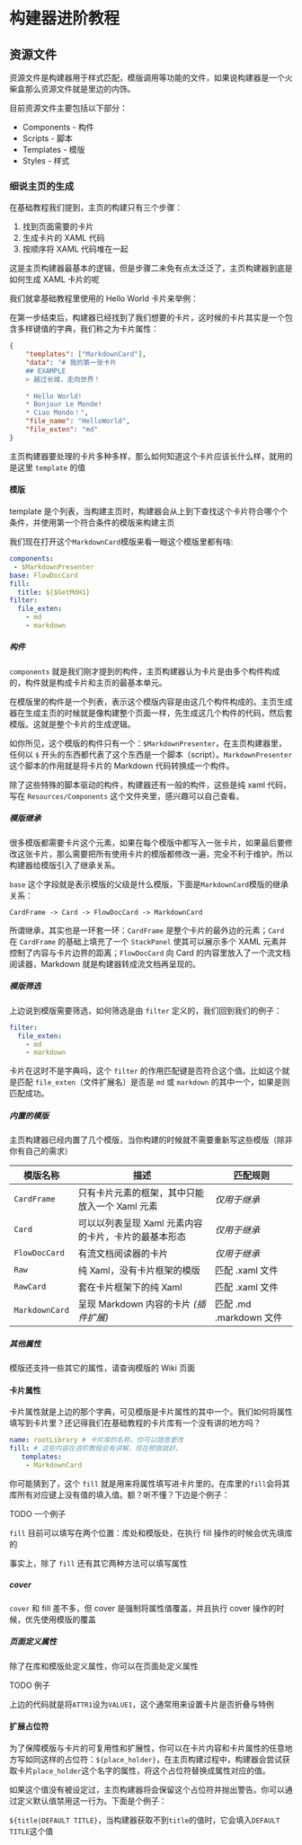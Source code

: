 # 构建器进阶教程
## 资源文件
资源文件是构建器用于样式匹配，模版调用等功能的文件，如果说构建器是一个火柴盒那么资源文件就是里边的内饰。

目前资源文件主要包括以下部分：

* Components - 构件
* Scripts - 脚本
* Templates - 模版
* Styles - 样式

### 细说主页的生成

在基础教程我们提到，主页的构建只有三个步骤：

1. 找到页面需要的卡片
2. 生成卡片的 XAML 代码
3. 按顺序将 XAML 代码堆在一起

这是主页构建器最基本的逻辑，但是步骤二未免有点太泛泛了，主页构建器到底是如何生成 XAML 卡片的呢

我们就拿基础教程里使用的 Hello World 卡片来举例：

在第一步结束后，构建器已经找到了我们想要的卡片，这时候的卡片其实是一个包含多样键值的字典，我们称之为卡片属性：

```JSON
{
    "templates": ["MarkdownCard"],
    "data": "# 我的第一张卡片
    ## EXAMPLE
    > 越过长城，走向世界！
    
    * Hello World!
    * Bonjour Le Monde!
    * Ciao Mondo！", 
    "file_name": "HelloWorld",
    "file_exten": "md"
}
```

主页构建器要处理的卡片多种多样，那么如何知道这个卡片应该长什么样，就用的是这里 `template` 的值

#### 模版
template 是个列表，当构建主页时，构建器会从上到下查找这个卡片符合哪个个条件，并使用第一个符合条件的模版来构建主页

我们现在打开这个`MarkdownCard`模版来看一眼这个模版里都有啥:

```YAML
components:
 - $MarkdownPresenter
base: FlowDocCard
fill:
  title: ${$GetMdH1}
filter:
  file_exten:
    - md
    - markdown
```

##### 构件
`components` 就是我们刚才提到的构件，主页构建器认为卡片是由多个构件构成的，构件就是构成卡片和主页的最基本单元。

在模版里的构件是一个列表，表示这个模版内容是由这几个构件构成的。主页生成器在生成主页的时候就是像构建整个页面一样，先生成这几个构件的代码，然后套模版。这就是整个卡片的生成逻辑。

如你所见，这个模版的构件只有一个：`$MarkdownPresenter`，在主页构建器里，任何以 `$` 开头的东西都代表了这个东西是一个脚本（script）。`MarkdownPresenter` 这个脚本的作用就是将卡片的 Markdown 代码转换成一个构件。

除了这些特殊的脚本驱动的构件，构建器还有一般的构件，这些是纯 xaml 代码，写在 `Resources/Components` 这个文件夹里，感兴趣可以自己查看。

##### 模版继承
很多模版都需要卡片这个元素，如果在每个模版中都写入一张卡片，如果最后要修改这张卡片，那么需要把所有使用卡片的模版都修改一遍，完全不利于维护。所以构建器给模版引入了继承关系。

`base` 这个字段就是表示模版的父级是什么模版，下面是`MarkdownCard`模版的继承关系：

`CardFrame -> Card -> FlowDocCard -> MarkdownCard`

所谓继承，其实也是一环套一环：`CardFrame` 是整个卡片的最外边的元素；`Card` 在 `CardFrame` 的基础上填充了一个 `StackPanel` 使其可以展示多个 XAML 元素并控制了内容与卡片边界的距离；`FlowDocCard` 向 Card 的内容里放入了一个流文档阅读器，Markdown 就是构建器转成流文档再呈现的。

##### 模版筛选

上边说到模版需要筛选，如何筛选是由 `filter` 定义的，我们回到我们的例子：

```YAML
filter:
  file_exten:
    - md
    - markdown
```

卡片在这时不是字典吗，这个 `filter` 的作用匹配键是否符合这个值。比如这个就是匹配 `file_exten`（文件扩展名）是否是 `md` 或 `markdown` 的其中一个，如果是则匹配成功。

##### 内置的模版

主页构建器已经内置了几个模版，当你构建的时候就不需要重新写这些模版（除非你有自己的需求）


|模版名称|描述|匹配规则|
|----|----|----|
|`CardFrame`|只有卡片元素的框架，其中只能放入一个 Xaml 元素|*仅用于继承*|
|`Card`|可以以列表呈现 Xaml 元素内容的卡片，卡片的最基本形态|*仅用于继承*|
|`FlowDocCard`|有流文档阅读器的卡片|*仅用于继承*|
|`Raw`|纯 Xaml，没有卡片框架的模版|匹配 .xaml 文件|
|`RawCard`|套在卡片框架下的纯 Xaml|匹配 .xaml 文件|
|`MarkdownCard`|呈现 Markdown 内容的卡片 *(插件扩展)*|匹配 .md .markdown 文件

##### 其他属性

模版还支持一些其它的属性，请查询模版的 Wiki 页面

#### 卡片属性

卡片属性就是上边的那个字典，可见模版是卡片属性的其中一个。我们如何将属性填写到卡片里？还记得我们在基础教程的卡片库有一个没有讲的地方吗？

``` YAML
name: rootLibrary # 卡片库的名称，你可以随意更改
fill: # 这些内容在进阶教程会有讲解，现在照做就好。 
   templates:
    - MarkdownCard
```

你可能猜到了，这个 `fill` 就是用来将属性填写进卡片里的。在库里的`fill`会将其库所有对应键上没有值的填入值。额？听不懂？下边是个例子：

TODO 一个例子

`fill` 目前可以填写在两个位置：库处和模版处，在执行 fill 操作的时候会优先填库的

事实上，除了 `fill` 还有其它两种方法可以填写属性

##### cover

`cover` 和 fill 差不多，但 cover 是强制将属性值覆盖，并且执行 cover 操作的时候，优先使用模版的覆盖

##### 页面定义属性

除了在库和模版处定义属性，你可以在页面处定义属性

TODO 例子

上边的代码就是将`ATTR1`设为`VALUE1`，这个通常用来设置卡片是否折叠与特例

#### 扩展占位符
为了保障模版与卡片的可复用性和扩展性，你可以在卡片内容和卡片属性的任意地方写如同这样的占位符：`${place_holder}`，在主页构建过程中，构建器会尝试获取卡片`place_holder`这个名字的属性，将这个占位符替换成属性对应的值。

如果这个值没有被设定过，主页构建器将会保留这个占位符并抛出警告。你可以通过定义默认值禁用这一行为。下面是个例子：

`${title|DEFAULT TITLE}`，当构建器获取不到`title`的值时，它会填入`DEFAULT TITLE`这个值
